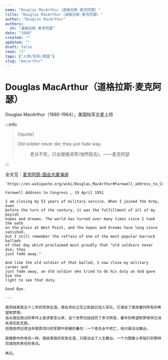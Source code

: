 ```yaml
---
name: "Douglas MacArthur（道格拉斯·麦克阿瑟）"
title: "Douglas MacArthur（道格拉斯·麦克阿瑟）"
author: "Douglas MacArthur"
authors:
  zh: "道格拉斯·麦克阿瑟"
date: "1880"
created: ""
updated: ""
draft: false
read: "1"
tags: ["人物/将军/美国"]
slug: "macarthur"
---
```


# Douglas MacArthur（道格拉斯·麦克阿瑟）

Douglas MacArthur（1880-1964），美国陆军五星上将

:::info

> [!quote]
>
> Old soldier never die; they just fade way.
>
> > 老兵不死，只会慢慢凋零(悄然隐去)。——麦克阿瑟

:::

全文见：[麦克阿瑟-国会大厦演讲](../post/macarthur-1951.md)

```
`https://en.wikiquote.org/wiki/Douglas_MacArthur#Farewell_address_to_Congress_(1951)`

Farewell Address to Congress , 19 April 1951

I am closing my 52 years of military service. When I joined the Army, even 
before the turn of the century, it was the fulfillment of all of my boyish 
hopes and dreams. The world has turned over many times since I took the oath 
on the plain at West Point, and the hopes and dreams have long since vanished, 
but I still remember the refrain of one of the most popular barrack ballads 
of that day which proclaimed most proudly that "old soldiers never die; they 
just fade away."

And like the old soldier of that ballad, I now close my military career and 
just fade away, an old soldier who tried to do his duty as God gave him the 
light to see that duty.

Good Bye.

---

我将结束我五十二年的军旅生涯。我在世纪之交之前就已加入军队，它满足了我孩童时所有的希望和梦想。
自从我在西点的草坪上宣读誓言以来，这个世界已经经历了多次转变，童年的希望和梦想早已消失得无影无踪。
但我依然记得当年那首流行的军歌中骄傲的叠句：一个老兵永不死亡，他只是淡出舞台。

就像歌中的老兵一样，我结束我的军旅生涯，只是淡出了人生舞台。一个力图像上帝指引的那样完成他的责任的老兵。

再见。
```

